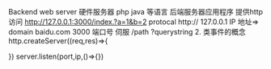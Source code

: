 Backend
web server   硬件服务器  php  java 等语言 后端服务器应用程序
提供http访问 http://127.0.0.1:3000/index.?a=1&b=2
protocal  http://
127.0.0.1 IP 地址=> domain baidu.com
3000  端口号   伺服
/path 
?querystring
2. 类事件的概念
http.createServer((req,res)=>{
    
})
server.listen(port,ip,()=>{})